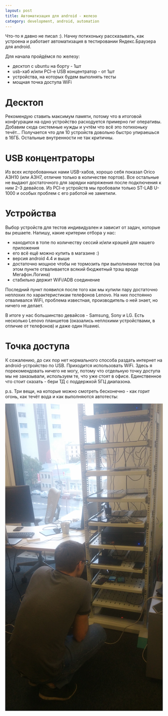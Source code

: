 ```yaml
---
layout: post
title: Автоматизация для android - железо
category: development, android, automation
---
```


Что-то я давно не писал :). Начну потихоньку рассказывать, как устроена и работает автоматизация в тестировании Яндекс.Браузера для android.

Для начала пройдёмся по железу:

 * десктоп с ubuntu на борту - 1шт
 * usb-хаб и/или PCI-e USB концентратор - от 1шт
 * устройства, на которых будем выполнять тесты
 * мощная точка доступа WiFi

Десктоп
=======

Рекомендую ставить максимум памяти, потому что в итоговой конфгурации на одно устройство расходуется примерно гиг оперативы. Добавим сюда системные нужды и учтём что всё это потихоньку течёт... Получается что для 10 устройств довольно быстро упираешься в 16ГБ. Остальные внутренности не так критичны.

USB концентраторы
=================

Из всех испробованных нами USB-хабов, хорошо себя показал Orico A3H10 (или A3H7, отличие только в количестве портов). Все остальные не выдают достаточного для зарядки напряжения после подключения к ним 2-3 девайсов. Из PCI-e устройств мы пробовали только ST-LAB U-1000 и особых проблем с его работой не заметили.

Устройства
==========

Выбор устройств для тестов индивидуален и зависит от задач, которые вы решаете. Напишу, какие критерии отбора у нас:

 * находится в топе по количеству сессий и/или крэшей для нашего приложения
 * его всё ещё можно купить в магазине :)
 * версия android 4.4 и выше
 * достаточно мощное чтобы не тормозить при выполнении тестов (на этом пункте отваливается всякий бюджетный трэш вроде Мегафон.Логина)
 * стабильно держит WiFi/ADB соединение

Последний пункт появился после того как мы купили пару достаточно неплохих по характеристикам телефонов Lenovo. На них постоянно отваливался WiFi, проблема известная, производитель о ней знает, но ничего не делает.

В итоге у нас большинство девайсов - Samsung, Sony и LG. Есть несколько Lenovo планшетов (оказались неплохими устройствами, в отличие от телефонов) и даже один Huawei.

Точка доступа
=============

К сожалению, до сих пор нет нормального способа раздать интернет на android-устройство по USB. Приходится использовать WiFi. Здесь я порекомендовать ничего не могу, потому что отдельную точку доступа мы не заказывали, используем те, что уже стоят в офисе. Единственное что стоит сказать - бери ТД с поддержкой 5ГЦ диапазона.

p.s. Три вещи, на которые можно смотреть бесконечно - как горит огонь, как течёт вода и как выполняются автотесты:

<img src="/images/2016-07-08.png"/>